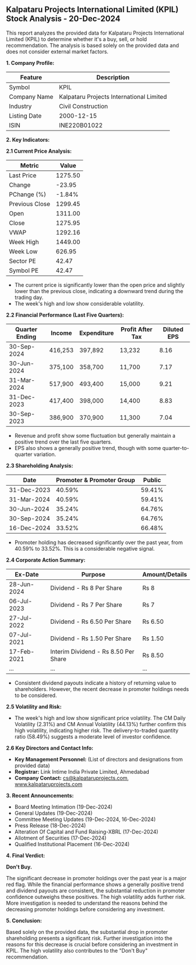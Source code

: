 ## Kalpataru Projects International Limited (KPIL) Stock Analysis - 20-Dec-2024

This report analyzes the provided data for Kalpataru Projects International Limited (KPIL) to determine whether it's a buy, sell, or hold recommendation.  The analysis is based solely on the provided data and does not consider external market factors.

**1. Company Profile:**

| Feature          | Description                               |
|-----------------|-------------------------------------------|
| Symbol           | KPIL                                      |
| Company Name     | Kalpataru Projects International Limited |
| Industry         | Civil Construction                         |
| Listing Date     | 2000-12-15                               |
| ISIN             | INE220B01022                             |


**2. Key Indicators:**

**2.1 Current Price Analysis:**

| Metric             | Value     |
|----------------------|------------|
| Last Price          | 1275.50    |
| Change              | -23.95     |
| PChange (%)         | -1.84%     |
| Previous Close      | 1299.45    |
| Open                | 1311.00    |
| Close               | 1275.95    |
| VWAP                | 1292.16    |
| Week High           | 1449.00    |
| Week Low            | 626.95     |
| Sector PE           | 42.47      |
| Symbol PE           | 42.47      |


* The current price is significantly lower than the open price and slightly lower than the previous close, indicating a downward trend during the trading day.
* The week's high and low show considerable volatility.


**2.2 Financial Performance (Last Five Quarters):**

| Quarter Ending    | Income       | Expenditure  | Profit After Tax | Diluted EPS |
|--------------------|---------------|---------------|--------------------|-------------|
| 30-Sep-2024       | 416,253      | 397,892      | 13,232           | 8.16        |
| 30-Jun-2024       | 375,100      | 358,700      | 11,700           | 7.17        |
| 31-Mar-2024       | 517,900      | 493,400      | 15,000           | 9.21        |
| 31-Dec-2023       | 417,400      | 398,000      | 14,400           | 8.83        |
| 30-Sep-2023       | 386,900      | 370,900      | 11,300           | 7.04        |

* Revenue and profit show some fluctuation but generally maintain a positive trend over the last five quarters.
* EPS also shows a generally positive trend, though with some quarter-to-quarter variation.


**2.3 Shareholding Analysis:**

| Date       | Promoter & Promoter Group | Public |
|------------|---------------------------|--------|
| 31-Dec-2023 | 40.59%                     | 59.41% |
| 31-Mar-2024 | 40.59%                     | 59.41% |
| 30-Jun-2024 | 35.24%                     | 64.76% |
| 30-Sep-2024 | 35.24%                     | 64.76% |
| 16-Dec-2024 | 33.52%                     | 66.48% |

* Promoter holding has decreased significantly over the past year, from 40.59% to 33.52%. This is a considerable negative signal.


**2.4 Corporate Action Summary:**

| Ex-Date     | Purpose                               | Amount/Details |
|-------------|----------------------------------------|-----------------|
| 28-Jun-2024 | Dividend - Rs 8 Per Share             | Rs 8            |
| 06-Jul-2023 | Dividend - Rs 7 Per Share             | Rs 7            |
| 27-Jul-2022 | Dividend - Rs 6.50 Per Share           | Rs 6.50          |
| 07-Jul-2021 | Dividend - Rs 1.50 Per Share           | Rs 1.50          |
| 17-Feb-2021 | Interim Dividend - Rs 8.50 Per Share   | Rs 8.50         |
| ...         | ...                                   | ...             |


* Consistent dividend payouts indicate a history of returning value to shareholders.  However, the recent decrease in promoter holdings needs to be considered.


**2.5 Volatility and Risk:**

* The week's high and low show significant price volatility.  The CM Daily Volatility (2.31%) and CM Annual Volatility (44.13%) further confirm this high volatility, indicating higher risk.  The delivery-to-traded quantity ratio (58.49%) suggests a moderate level of investor confidence.


**2.6 Key Directors and Contact Info:**

* **Key Management Personnel:**  (List of directors and designations from provided data)
* **Registrar:** Link Intime India Private Limited, Ahmedabad
* **Company Contact:** cs@kalpataruprojects.com, www.kalpataruprojects.com


**3. Recent Announcements:**

* Board Meeting Intimation (19-Dec-2024)
* General Updates (19-Dec-2024)
* Committee Meeting Updates (19-Dec-2024, 16-Dec-2024)
* Press Release (18-Dec-2024)
* Alteration Of Capital and Fund Raising-XBRL (17-Dec-2024)
* Allotment of Securities (17-Dec-2024)
* Qualified Institutional Placement (16-Dec-2024)


**4. Final Verdict:**

**Don't Buy.**

The significant decrease in promoter holdings over the past year is a major red flag. While the financial performance shows a generally positive trend and dividend payouts are consistent, the substantial reduction in promoter confidence outweighs these positives.  The high volatility adds further risk.  More investigation is needed to understand the reasons behind the decreasing promoter holdings before considering any investment.


**5. Conclusion:**

Based solely on the provided data, the substantial drop in promoter shareholding presents a significant risk.  Further investigation into the reasons for this decrease is crucial before considering an investment in KPIL.  The high volatility also contributes to the "Don't Buy" recommendation.
